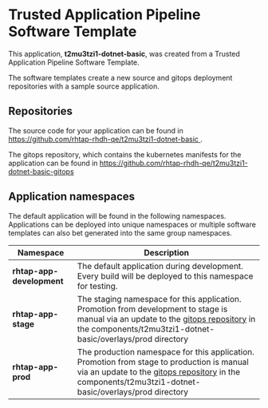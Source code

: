 # Trusted Application Pipeline Software Template

This application, **t2mu3tzi1-dotnet-basic**, was created from a Trusted Application Pipeline Software Template.

The software templates create a new source and gitops deployment repositories with a sample source application. 

## Repositories

The source code for your application can be found in [https://github.com/rhtap-rhdh-qe/t2mu3tzi1-dotnet-basic ](https://github.com/rhtap-rhdh-qe/t2mu3tzi1-dotnet-basic ).
 
The gitops repository, which contains the kubernetes manifests for the application can be found in 
[https://github.com/rhtap-rhdh-qe/t2mu3tzi1-dotnet-basic-gitops ](https://github.com/rhtap-rhdh-qe/t2mu3tzi1-dotnet-basic-gitops ) 

## Application namespaces 

The default application will be found in the following namespaces. Applications can be deployed into unique namespaces or multiple software templates can also bet generated into the same group namespaces.  

|  Namespace   |  Description   |  
| -------- | -------- |   
| **rhtap-app-development** | The default application during development. Every build will be deployed to this namespace for testing. | 
| **rhtap-app-stage** | The staging namespace for this application. Promotion from development to stage is manual via an update to the [gitops repository](https://github.com/rhtap-rhdh-qe/t2mu3tzi1-dotnet-basic-gitops ) in the components/t2mu3tzi1-dotnet-basic/overlays/prod directory |  
| **rhtap-app-prod** | The production namespace for this application. Promotion from stage to production is manual via an update to the [gitops repository](https://github.com/rhtap-rhdh-qe/t2mu3tzi1-dotnet-basic-gitops ) in the components/t2mu3tzi1-dotnet-basic/overlays/prod directory | 